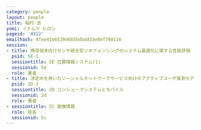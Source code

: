 ```yaml
---
category: people
layout: people
title: 稲村 浩
yomi: イナムラ ヒロシ
pageid: '4312'
emailhash: 4fee41b6529d685bdbdd33e0ef700116
session:
- title: 携帯端末向けセンサ統合型ジオフェンシングのシステム最適化に関する性能評価
  psid: 5E-1
  sessiontitle: 5E 位置情報システム(1)
  sessionid: 5e
  role: 著者
- title: 決定木を用いたソーシャルネットワークサービス向けのアクティブユーザ推測モデルの提案
  psid: 2D-3
  sessiontitle: 2D コンシューマシステムとモバイル
  sessionid: 2d
  role: 著者
- sessiontitle: 5C 画像情報
  role: 座長
  sessionid: 5c
---
```


